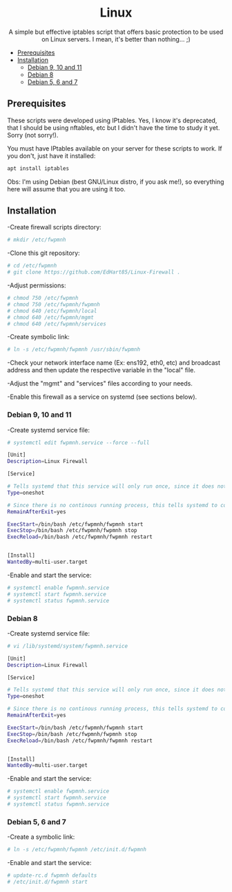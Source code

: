<h1 align="center">Linux 

</h1>
<p align="center">A simple but effective iptables script that offers basic protection to be used on Linux servers. I mean, it's better than nothing... ;)</p>

<!--ts-->
* [Prerequisites](#prerequisites)
* [Installation](#installation)
  * [Debian 9, 10 and 11](#debian-9-10-and-11)
  * [Debian 8](#debian-8)
  * [Debian 5, 6 and 7](#debian-5-6-and-7)
<!--te-->

<h2>Prerequisites</h2>

These scripts were developed using IPtables.
Yes, I know it's deprecated, that I should be using nftables, etc but I didn't have the time to study it yet. Sorry (not sorry!).

You must have IPtables available on your server for these scripts to work. If you don't, just have it installed:
```bash
apt install iptables
```

Obs: I'm using Debian (best GNU/Linux distro, if you ask me!), so everything here will assume that you are using it too.


<h2>Installation</h2>

-Create firewall scripts directory:
```bash
# mkdir /etc/fwpmnh
```

-Clone this git repository:
```bash
# cd /etc/fwpmnh
# git clone https://github.com/EdHart85/Linux-Firewall .
```
 
-Adjust permissions:
```bash
# chmod 750 /etc/fwpmnh
# chmod 750 /etc/fwpmnh/fwpmnh
# chmod 640 /etc/fwpmnh/local
# chmod 640 /etc/fwpmnh/mgmt
# chmod 640 /etc/fwpmnh/services
```

 -Create symbolic link:
```bash
# ln -s /etc/fwpmnh/fwpmnh /usr/sbin/fwpmnh
```

-Check your network interface name (Ex: ens192, eth0, etc) and broadcast address and then update the respective variable in the "local" file.

-Adjust the "mgmt" and "services" files according to your needs.

-Enable this firewall as a service on systemd (see sections below).

 

<h3>Debian 9, 10 and 11</h3>

-Create systemd service file:
```bash
# systemctl edit fwpmnh.service --force --full
```

```bash
[Unit]
Description=Linux Firewall

[Service]

# Tells systemd that this service will only run once, since it does not have a continously running process
Type=oneshot

# Since there is no continous running process, this tells systemd to consider this service up once it has started
RemainAfterExit=yes

ExecStart=/bin/bash /etc/fwpmnh/fwpmnh start
ExecStop=/bin/bash /etc/fwpmnh/fwpmnh stop
ExecReload=/bin/bash /etc/fwpmnh/fwpmnh restart


[Install]
WantedBy=multi-user.target
```

-Enable and start the service:
```bash
# systemctl enable fwpmnh.service
# systemctl start fwpmnh.service
# systemctl status fwpmnh.service
```
 

<h3>Debian 8</h3>

-Create systemd service file:
```bash
# vi /lib/systemd/system/fwpmnh.service
```

```bash
[Unit]
Description=Linux Firewall

[Service]

# Tells systemd that this service will only run once, since it does not have a continously running process
Type=oneshot

# Since there is no continous running process, this tells systemd to consider this service up once it has started
RemainAfterExit=yes

ExecStart=/bin/bash /etc/fwpmnh/fwpmnh start
ExecStop=/bin/bash /etc/fwpmnh/fwpmnh stop
ExecReload=/bin/bash /etc/fwpmnh/fwpmnh restart


[Install]
WantedBy=multi-user.target
```

-Enable and start the service:
```bash
# systemctl enable fwpmnh.service
# systemctl start fwpmnh.service
# systemctl status fwpmnh.service
```
 

<h3>Debian 5, 6 and 7</h3>

-Create a symbolic link:
```bash
# ln -s /etc/fwpmnh/fwpmnh /etc/init.d/fwpmnh
```

-Enable and start the service:
```bash
# update-rc.d fwpmnh defaults
# /etc/init.d/fwpmnh start
```
